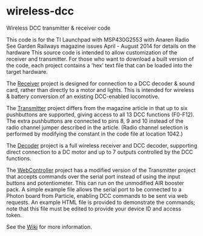 # wireless-dcc
Wireless DCC transmitter &amp; receiver code

This code is for the TI Launchpad with MSP430G2553 with Anaren Radio
See Garden Railways magazine issues April - August 2014 for details on the hardware
This source code is intended to allow customization of the receiver and transmitter.
For those who want to download a built version of the code, 
each project contains a 'hex' text file that can be loaded into the target hardware.  

The [Receiver](https://github.com/bdharrison/wireless-dcc/wiki/Receiver) project is 
designed for connection to a DCC decoder & sound card, 
rather than directly to a motor and lights.  This is intended for wireless & battery 
conversion of an existing DCC-enabled locomotive.  

The [Transmitter](https://github.com/bdharrison/wireless-dcc/wiki/Transmitter) project 
differs from the magazine article in that up to six pushbuttons
are supported, giving access to all 13 DCC functions (F0-F12).  The extra pushbuttons
are connected to pins 8, 9 and 10 instead of the radio channel jumper described in the 
article.  (Radio channel selection is performed by modifying the constant in the code
file at location 1042.)  

The [Decoder](https://github.com/bdharrison/wireless-dcc/wiki/Decoder) project is a full wireless receiver and DCC decoder, supporting direct
connection to a DC motor and up to 7 outputs controlled by the DCC functions.  

The [WebController](https://github.com/bdharrison/wireless-dcc/wiki/WebController) project has a modified version of the Transmitter project that accepts commands over the serial port instead of using the input buttons and potentiometer. This can run on the unmodified AIR booster pack. A simple example file allows the serial port to be connected to a Photon board from Particle, enabling DCC commands to be sent via web requests. An example HTML file is provided to demonstrate the commands; note that this file must be edited to provide your device ID and access token.


See the [Wiki](https://github.com/bdharrison/wireless-dcc/wiki) for more information.  

